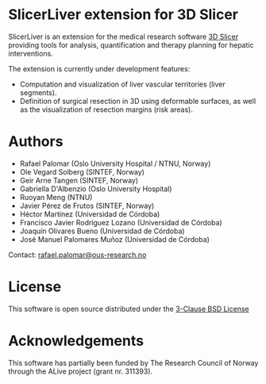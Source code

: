 # SlicerLiver extension for 3D Slicer

SlicerLiver is an extension for the medical research software [3D
Slicer](https://slicer.org "3D Slicer") providing tools for analysis,
quantification and therapy planning for hepatic interventions.

The extension is currently under development features:

- Computation and visualization of liver vascular territories (liver segments).
- Definition of surgical resection in 3D using deformable surfaces, as well as the visualization of resection margins (risk areas).

# Authors

- Rafael Palomar (Oslo University Hospital / NTNU, Norway)
- Ole Vegard Solberg (SINTEF, Norway)
- Geir Arne Tangen (SINTEF, Norway)
- Gabriella D'Albenzio (Oslo University Hospital)
- Ruoyan Meng (NTNU)
- Javier Pérez de Frutos (SINTEF, Norway)
- Héctor Martínez (Universidad de Córdoba)
- Francisco Javier Rodríguez Lozano (Universidad de Córdoba)
- Joaquín Olivares Bueno (Universidad de Córdoba)
- José Manuel Palomares Muñoz (Universidad de Córdoba) 

Contact: [rafael.palomar@ous-research.no](mailto:rafael.palomar@ous-research.no)

# License

 This software is open source distributed under the [3-Clause BSD License](https://github.com/ALive-research/Slicer-Liver/blob/31278dadf0f0f8351c82eb8f7c548ee4f9da1397/LICENSE "3-Clause BSD License")

# Acknowledgements

This software has partially been funded by The Research Council of Norway through the ALive project (grant nr. 311393).

